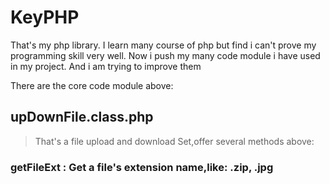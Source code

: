 # KeyPHP
That's my php library. I learn many course of php but find i can't prove my programming skill very well. Now i push my many code module i have used in my project. And i am trying to improve them

There are the core code module above:

## upDownFile.class.php 
>That's a file upload and download Set,offer several methods above:

### getFileExt            : Get a file's extension name,like: .zip, .jpg

